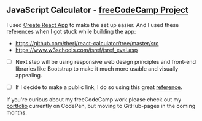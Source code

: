 ## JavaScript Calculator - [freeCodeCamp Project](https://learn.freecodecamp.org/front-end-libraries/front-end-libraries-projects/build-a-javascript-calculator)

I used [Create React App](https://github.com/facebook/create-react-app) to make the set up easier.
And I used these references when I got stuck while building the app:
- https://github.com/therj/react-calculator/tree/master/src
- https://www.w3schools.com/jsref/jsref_eval.asp

- [ ] Next step will be using responsive web design principles and front-end libraries like Bootstrap to make it much more usable and visually appealing.

- [ ] If I decide to make a public link, I do so using this great [reference](https://medium.freecodecamp.org/surge-vs-github-pages-deploying-a-create-react-app-project-c0ecbf317089).

If you're curious about my freeCodeCamp work please check out my [portfolio](https://codepen.io/marvokdolor/full/bmLbQy/) currently on CodePen, but moving to GitHub-pages in the coming months.
